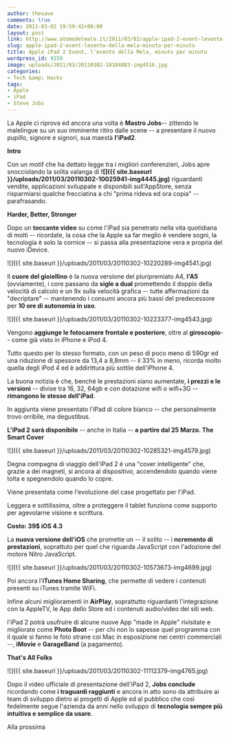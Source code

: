 ```yaml
---
author: thesave
comments: true
date: 2011-03-02 19:59:42+00:00
layout: post
link: http://www.atomodelmale.it/2011/03/02/apple-ipad-2-event-levento-della-mela-minuto-per-minuto/
slug: apple-ipad-2-event-levento-della-mela-minuto-per-minuto
title: Apple iPad 2 Event, l'evento della Mela, minuto per minuto
wordpress_id: 9159
image: uploads/2011/03/20110302-10184883-img4516.jpg
categories:
- Tech &amp; Hacks
tags:
- Apple
- iPad
- Steve Jobs
---
```


La Apple ci riprova ed ancora una volta è **Mastro Jobs**-- zittendo le malelingue su un suo imminente ritiro dalle scene -- a presentare il nuovo pupillo, signore e signori, sua maestà **l'iPad2**.

**Intro**

Con un motif che ha dettato legge tra i migliori conferenzieri, Jobs apre snocciolando la solita valanga di **![]({{ site.baseurl }}/uploads/2011/03/20110302-10025941-img4445.jpg)** riguardanti vendite, applicazioni sviluppate e disponibili sull'AppStore, senza risparmiarsi qualche frecciatina a chi "prima rideva ed ora copia" -- parafrasando.

**Harder, Better, Stronger**

Dopo un **toccante video** su come l'iPad sia penetrato nella vita quotidiana di molti -- ricordate, la cosa che la Apple sa far meglio è vendere sogni, la tecnologia è solo la cornice -- si passa alla presentazione vera e propria del nuovo iDevice.

![]({{ site.baseurl }}/uploads/2011/03/20110302-10220289-img4541.jpg)

Il **cuore del gioiellino** è la nuova versione del pluripremiato A4, **l'A5** (ovviamente), i core passano da **sigle a dual** promettendo il doppio della velocità di calcolo e un 9x sulla velocità grafica -- tutte affermazioni da "decriptare" -- mantenendo i consumi ancora più bassi del predecessore per **10 ore di autonomia in uso**.

![]({{ site.baseurl }}/uploads/2011/03/20110302-10223377-img4543.jpg)

Vengono **aggiunge le fotocamere frontale e posteriore**, oltre al **giroscopio**-- come già visto in iPhone e iPod 4.

Tutto questo per lo stesso formato, con un peso di poco meno di 590gr ed una riduzione di spessore da 13,4 a 8,8mm -- il 33% in meno, ricorda molto quella degli iPod 4 ed è addirittura più sottile dell'iPhone 4.

La buona notizia è che, benché le prestazioni siano aumentate, **i prezzi e le versioni** -- divise tra 16, 32, 64gb e con dotazione wifi o wifi+3G -- **rimangono le stesse dell'iPad**.

In aggiunta viene presentato l'iPad di colore bianco -- che personalmente trovo orribile, ma degustibus.

**L'iPad 2 sarà disponibile** -- anche in Italia -- **a partire dal 25 Marzo. The Smart Cover**

![]({{ site.baseurl }}/uploads/2011/03/20110302-10285321-img4579.jpg)

Degna compagna di viaggio dell'iPad 2 è una "cover intelligente" che, grazie a dei magneti, si ancora al dispositivo, accendendolo quando viene tolta e spegnendolo quando lo copre.

Viene presentata come l'evoluzione del case progettato per l'iPad.

Leggera e sottilissima, oltre a proteggere il tablet funziona come supporto per agevolarne visione e scrittura.

**Costo: 39$ iOS 4.3**

La **nuova versione dell'iOS** che promette un -- il solito -- i **ncremento di prestazioni**, soprattuto per quel che riguarda JavaScript con l'adozione del motore Nitro JavaScript.

![]({{ site.baseurl }}/uploads/2011/03/20110302-10573673-img4699.jpg)

Poi ancora l'**iTunes Home Sharing**, che permette di vedere i contenuti presenti su iTunes tramite WiFi.

Infine alcuni miglioramenti in **AirPlay**, soprattutto riguardanti l'integrazione con la AppleTV, le App dello Store ed i contenuti audio/video dei siti web.

l'iPad 2 potrà usufruire di alcune nuove App "made in Apple" rivisitate e migliorate come **Photo Boot** -- per chi non lo sapesse quel programma con il quale si fanno le foto strane coi Mac in esposizione nei centri commerciali --, **iMovie** e **GarageBand** (a pagamento).

**That's All Folks**

![]({{ site.baseurl }}/uploads/2011/03/20110302-11112379-img4765.jpg)

Dopo il video ufficiale di presentazione dell'iPad 2, **Jobs conclude** ricordando come **i traguardi raggiunti** e ancora in atto sono da attribuire ai team di sviluppo dietro ai progetti di Apple ed al pubblico che così fedelmente segue l'azienda da anni nello sviluppo di **tecnologia sempre più intuitiva e semplice da usare**.

Alla prossima
